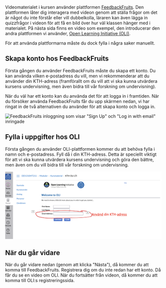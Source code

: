 Videomaterialet i kursen använder plattformen [FeedbackFruits][fbf]. Den 
plattformen låter dig interagera med videon genom att ställa frågor om det är 
något du inte förstår eller vill dubbelkolla, läraren kan även lägga in 
quizzfrågor i videon för att få en bild över hur väl klassen hänger med i 
materialet. På nästa sida finns en video som exempel, den introducerar den 
andra plattformen vi använder, [Open Learning Initiative (OLI)][oli].

För att använda plattformarna måste du dock fylla i några saker manuellt.

[fbf]: https://feedbackfruits.com/interactive-video
[oli]: https://oli.cmu.edu/

## Skapa konto hos FeedbackFruits

Första gången du använder FeedbackFruits måste du skapa ett konto. Du kan 
använda vilken e-postadress du vill, men vi rekommenderar att du använder din 
KTH-adress (framförallt om du vill att vi ska kunna utvärdera kursens 
undervisning, men även bidra till vår forskning om undervisning).

När du väl har ett konto kan du använda det för att logga in i framtiden. När 
du försöker använda FeedbackFruits får du upp skärmen nedan, vi har ringat in 
de två alternativen du använder för att skapa konto och logga in.

![FeedbackFruits inloggning som visar "Sign Up" och "Log in with email" 
inringade][fbf-login]

[fbf-login]: https://github.com/dbosk/intropy/raw/master/modules/overview/fbf.png


## Fylla i uppgifter hos OLI

Första gången du använder OLI-plattformen kommer du att behöva fylla i namn och 
e-postadress. Fyll då i din KTH-adress. Detta är speciellt viktigt för att vi 
ska kunna utvärdera kursens undervisning och göra den bättre, men även om du 
vill bidra till vår forskning om undervisning.

![OLI:s första-gången-registrering][oli-reg]

[oli-reg]: https://github.com/dbosk/intropy/raw/master/modules/overview/OLI.png

## När du går vidare

När du går vidare nedan (genom att klicka "Nästa"), då kommer du att komma till 
FeedbackFruits. Registrera dig om du inte redan har ett konto. Då får du se en 
video om OLI. När du fortsätter från videon, då kommer du att komma till OLI:s 
registreringssida.

